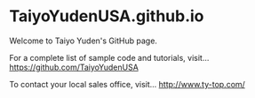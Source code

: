 # TaiyoYudenUSA.github.io
Welcome to Taiyo Yuden's GitHub page.

For a complete list of sample code and tutorials, visit...
https://github.com/TaiyoYudenUSA

To contact your local sales office, visit...
http://www.ty-top.com/
